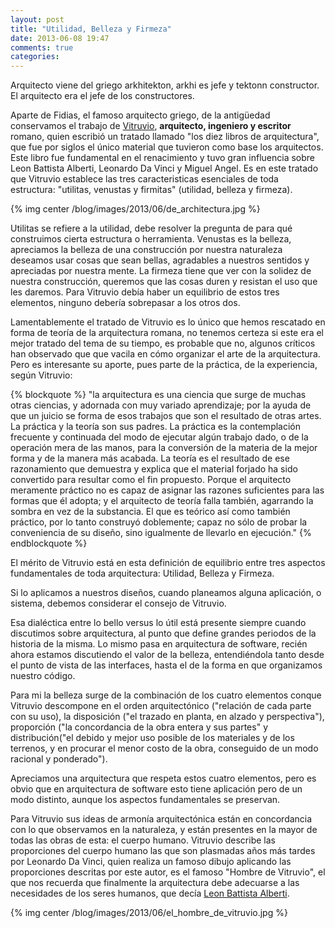 ```yaml
---
layout: post
title: "Utilidad, Belleza y Firmeza"
date: 2013-06-08 19:47
comments: true
categories: 
---
```

Arquitecto viene del griego arkhitekton, arkhi es jefe y tektonn constructor. El arquitecto era el jefe de los constructores.


Aparte de Fidias, el famoso arquitecto griego, de la antigüedad conservamos el trabajo de [Vitruvio](https://es.wikipedia.org/wiki/Marco_Vitruvio), **arquitecto, ingeniero y escritor** romano, quien escribió un tratado llamado "los diez libros de arquitectura", que fue por siglos el único material que tuvieron como base los arquitectos. Este libro fue fundamental en el renacimiento y tuvo gran influencia sobre Leon Battista Alberti, Leonardo Da Vinci y Miguel Angel. Es en este tratado que Vitruvio establece las tres caracteristicas esenciales de toda estructura: "utilitas, venustas y firmitas" (utilidad, belleza y firmeza).

{% img center /blog/images/2013/06/de_architectura.jpg %}

<!-- more -->

Utilitas se refiere a la utilidad, debe resolver la pregunta de para qué construimos cierta estructura o herramienta. Venustas es la belleza, apreciamos la belleza de una construcción por nuestra naturaleza deseamos usar cosas que sean bellas, agradables a nuestros sentidos y apreciadas por nuestra mente. La firmeza tiene que ver con la solidez de nuestra construcción, queremos que las cosas duren y resistan el uso que les daremos. Para Vitruvio debía haber un equilibrio de estos tres elementos, ninguno debería sobrepasar a los otros dos. 

Lamentablemente el tratado de Vitruvio es lo único que hemos rescatado en forma de teoría de la arquitectura romana, no tenemos certeza si este era el mejor tratado del tema de su tiempo, es probable que no, algunos críticos han observado que que vacila en cómo organizar el arte de la arquitectura. Pero es interesante su aporte, pues parte de la práctica, de la experiencia, según Vitruvio:

{% blockquote %}
 "la arquitectura es una ciencia que surge de muchas otras ciencias, y adornada con muy variado aprendizaje; por la ayuda de que un juicio se forma de esos trabajos que son el resultado de otras artes. La práctica y la teoría son sus padres. La práctica es la contemplación frecuente y continuada del modo de ejecutar algún trabajo dado, o de la operación mera de las manos, para la conversión de la materia de la mejor forma y de la manera más acabada. La teoría es el resultado de ese razonamiento que demuestra y explica que el material forjado ha sido convertido para resultar como el fin propuesto. Porque el arquitecto meramente práctico no es capaz de asignar las razones suficientes para las formas que él adopta; y el arquitecto de teoría falla también, agarrando la sombra en vez de la substancia. El que es teórico así como también práctico, por lo tanto construyó doblemente; capaz no sólo de probar la conveniencia de su diseño, sino igualmente de llevarlo en ejecución."
{% endblockquote %}

El mérito de Vitruvio está en esta definición de equilibrio entre tres aspectos fundamentales de toda arquitectura: Utilidad, Belleza y Firmeza.

Si lo aplicamos a nuestros diseños, cuando planeamos alguna aplicación, o sistema, debemos considerar el consejo de Vitruvio.

Esa dialéctica entre lo bello versus lo útil está presente siempre cuando discutimos sobre arquitectura, al punto que define grandes periodos de la historia de la misma. Lo mismo pasa en arquitectura de software, recién ahora estamos discutiendo el valor de la belleza, entendiéndola tanto desde el punto de vista de las interfaces, hasta el de la forma en que organizamos nuestro código.

Para mi la  belleza surge de la combinación de los cuatro elementos conque Vitruvio descompone en el orden arquitectónico ("relación de cada parte con su uso), la disposición ("el trazado en planta, en alzado y perspectiva"), proporción ("la concordancia de la obra entera y sus partes" y distribución("el debido y mejor uso posible de los materiales y de los terrenos, y en procurar el menor costo de la obra, conseguido de un modo racional y ponderado"). 

Apreciamos una arquitectura que respeta estos cuatro elementos, pero es obvio que en arquitectura de software esto tiene aplicación pero de un modo distinto, aunque los aspectos fundamentales se preservan.

Para Vitruvio sus ideas de armonía arquitectónica están en concordancia con lo que observamos en la naturaleza, y están presentes en la mayor de todas las obras de esta: el cuerpo humano. Vitruvio describe las proporciones del cuerpo humano las que son plasmadas años más tardes por Leonardo Da Vinci, quien realiza un famoso dibujo aplicando las proporciones descritas por este autor, es el famoso "Hombre de Vitruvio", el que nos recuerda que finalmente la arquitectura debe adecuarse a las necesidades de los seres humanos, que decía [Leon Battista Alberti](http://es.wikipedia.org/wiki/Leon_Battista_Alberti).

{% img center /blog/images/2013/06/el_hombre_de_vitruvio.jpg %}




